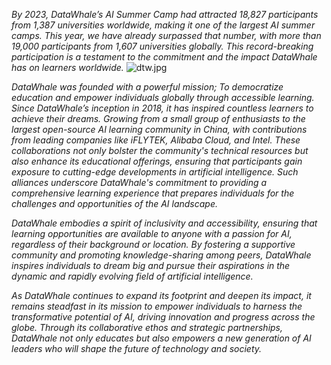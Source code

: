 
*By 2023, DataWhale’s AI Summer Camp had attracted 18,827 participants from 1,387 universities worldwide, making it one of the largest AI summer camps. This year, we have already surpassed that number, with more than 19,000 participants from 1,607 universities globally. This record-breaking participation is a testament to the commitment and the impact DataWhale has on learners worldwide.*
![dtw.jpg]({{site.baseurl}}/images/dtw.jpg)

 
 
*DataWhale was founded with a powerful mission; To democratize education and empower individuals globally through accessible learning. Since DataWhale’s inception in 2018, it has inspired countless learners to achieve their dreams. Growing from a small group of enthusiasts to the largest open-source AI learning community in China, with contributions from leading companies like iFLYTEK, Alibaba Cloud, and Intel.
These collaborations not only bolster the community's technical resources but also enhance its educational offerings, ensuring that participants gain exposure to cutting-edge developments in artificial intelligence. Such alliances underscore DataWhale's commitment to providing a comprehensive learning experience that prepares individuals for the challenges and opportunities of the AI landscape.*

*DataWhale embodies a spirit of inclusivity and accessibility, ensuring that learning opportunities are available to anyone with a passion for AI, regardless of their background or location. By fostering a supportive community and promoting knowledge-sharing among peers, DataWhale inspires individuals to dream big and pursue their aspirations in the dynamic and rapidly evolving field of artificial intelligence.*

*As DataWhale continues to expand its footprint and deepen its impact, it remains steadfast in its mission to empower individuals to harness the transformative potential of AI, driving innovation and progress across the globe. Through its collaborative ethos and strategic partnerships, DataWhale not only educates but also empowers a new generation of AI leaders who will shape the future of technology and society.*
